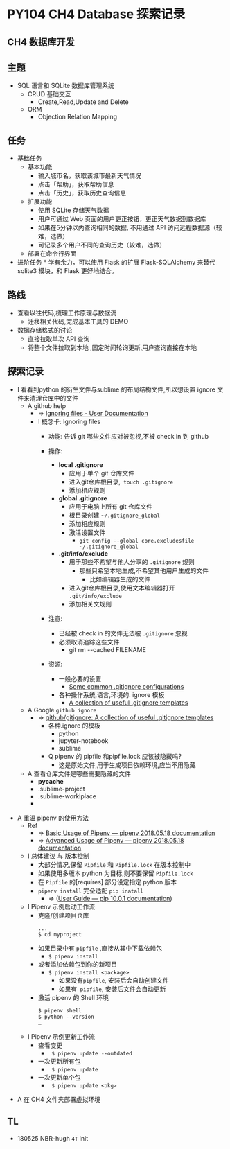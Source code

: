 # PY104 CH4 Database 探索记录

## CH4 数据库开发

## 主题

* SQL 语言和 SQLite 数据库管理系统
    * CRUD 基础交互
        * Create,Read,Update and Delete
    * ORM 
        * Objection Relation Mapping

## 任务

* 基础任务
    * 基本功能
        * 输入城市名，获取该城市最新天气情况
        * 点击「帮助」，获取帮助信息
        * 点击「历史」，获取历史查询信息
    * 扩展功能
        * 使用 SQLite 存储天气数据
        * 用户可通过 Web 页面的用户更正按钮，更正天气数据到数据库
        * 如果在5分钟以内查询相同的数据, 不用通过 API 访问远程数据源（较难，选做）
        * 可记录多个用户不同的查询历史（较难，选做）
    * 部署在命令行界面
* 进阶任务 * 学有余力，可以使用 Flask 的扩展 Flask-SQLAlchemy 来替代 sqlite3 模块，和 Flask 更好地结合。

## 路线

* 查看以往代码,梳理工作原理与数据流
    * 迁移相关代码,完成基本工具的 DEMO
* 数据存储格式的讨论
    * 直接拉取单次 API 查询
    * 将整个文件拉取到本地 ,固定时间轮询更新,用户查询直接在本地

## 探索记录

- I 看看到python 的衍生文件与sublime 的布局结构文件,所以想设置 ignore 文件来清理仓库中的文件
    + A github help
        * => [Ignoring files - User Documentation](https://help.github.com/articles/ignoring-files/)
        * I  概念卡: Ignoring files
            - 功能: 告诉 git 哪些文件应对被忽视,不被 check in 到 github
            - 操作:
                + **local .gitignore**
                    * 应用于单个 git 仓库文件
                    * 进入git仓库根目录,` touch .gitignore`
                    * 添加相应规则
                * **global .gitignore**
                    * 应用于电脑上所有 git 仓库文件
                    * 根目录创建 `~/.gitignore_global`
                    * 添加相应规则
                    * 激活设置文件
                        * `git config --global core.excludesfile ~/.gitignore_global`
                - **.git/info/exclude**
                    + 用于那些不希望与他人分享的 `.gitignore` 规则
                        * 那些只希望本地生成,不希望其他用户生成的文件
                            - 比如编辑器生成的文件
                    + 进入git仓库根目录,使用文本编辑器打开 `.git/info/exclude`
                    + 添加相关文规则
            - 注意: 
                + 已经被 check in 的文件无法被 `.gitignore` 忽视
                + 必须取消追踪这些文件
                    * git rm --cached FILENAME

            - 资源:
                + 一般必要的设置
                    + [Some common .gitignore configurations](https://gist.github.com/octocat/9257657)
                - 各种操作系统,语言,环境的. ignore 模板
                    + [A collection of useful .gitignore templates
](https://github.com/github/gitignore)
    - A Google `github ignore`
        - => [github/gitignore: A collection of useful .gitignore templates](https://github.com/github/gitignore) 
            - 各种.ignore 的模板
                - python
                - jupyter-notebook
                - sublime
            - Q  pipenv 的 pipfile 和pipfile.lock 应该被隐藏吗?
                + 这是原始文件,用于生成项目依赖环境,应当不用隐藏
    + A 查看仓库文件是哪些需要隐藏的文件
        * __pycache__
        * .sublime-project
        * .sublime-worklplace
        * 


+ A 重温 pipenv 的使用方法
    * Ref
        * => [Basic Usage of Pipenv — pipenv 2018.05.18 documentation](https://docs.pipenv.org/basics/)
        * => [Advanced Usage of Pipenv — pipenv 2018.05.18 documentation](https://docs.pipenv.org/advanced/)
    - I 总体建议 与 版本控制
        + 大部分情况,保留 `Pipfile` 和 `Pipfile.lock` 在版本控制中
        + 如果使用多版本 python 为目标,则不要保留 `Pipfile.lock`
        + 在 `Pipfile` 的[requires]  部分设定指定 python 版本
        + `pipenv install` 完全适配 `pip inatall` 
            + => ([User Guide — pip 10.0.1 documentation](https://pip.pypa.io/en/stable/user_guide/#installing-packages))
    * I Pipenv 示例启动工作流
        - 克隆/创建项目仓库
            ```
            ...
            $ cd myproject
            ```
        - 如果目录中有 `pipfile` ,直接从其中下载依赖包
            - `$ pipenv install`
        * 或者添加依赖包到你的新项目
            - `$ pipenv install <package>`
                + 如果没有`pipfile`, 安装后会自动创建文件
                + 如果有` pipfile`, 安装后文件会自动更新
        * 激活 pipenv 的 Shell 环境
            ```
            $ pipenv shell
            $ python --version
            …
            ```
    * I Pipenv 示例更新工作流
        - 查看变更
            - ` $ pipenv update --outdated`
        * 一次更新所有包
            - ` $ pipenv update`
        * 一次更新单个包
            - ` $ pipenv update <pkg>`

* A 在 CH4 文件夹部署虚拟环境


##  TL

- 180525 NBR-hugh `4T` init